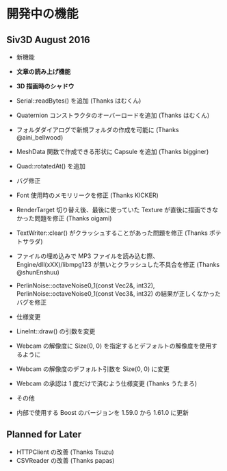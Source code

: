 ﻿# 開発中の機能

## Siv3D August 2016 

- 新機能
 - **文章の読み上げ機能** 
 - **3D 描画時のシャドウ**
 - Serial::readBytes() を追加 (Thanks はむくん)
 - Quaternion コンストラクタのオーバーロードを追加 (Thanks はむくん)
 - フォルダダイアログで新規フォルダの作成を可能に (Thanks @aini_bellwood)
 - MeshData 関数で作成できる形状に Capsule を追加 (Thanks bigginer)
 - Quad::rotatedAt() を追加

- バグ修正
 - Font 使用時のメモリリークを修正 (Thanks KICKER)
 - RenderTarget 切り替え後、最後に使っていた Texture が直後に描画できなかった問題を修正 (Thanks oigami)
 - TextWriter::clear() がクラッシュすることがあった問題を修正 (Thanks ポテトサラダ)
 - ファイルの埋め込みで MP3 ファイルを読み込む際、Engine/dll(xXX)/libmpg123 が無いとクラッシュした不具合を修正 (Thanks @shunEnshuu)
 - PerlinNoise::octaveNoise0_1(const Vec2&, int32), PerlinNoise::octaveNoise0_1(const Vec3&, int32) の結果が正しくなかったバグを修正

- 仕様変更
 - LineInt::draw() の引数を変更
 - Webcam の解像度に Size(0, 0) を指定するとデフォルトの解像度を使用するように
 - Webcam の解像度のデフォルト引数を Size(0, 0) に変更
 - Webcam の承認は 1 度だけで済むよう仕様変更 (Thanks うたまろ)
- その他
 - 内部で使用する Boost のバージョンを 1.59.0 から 1.61.0 に更新

## Planned for Later
- HTTPClient の改善 (Thanks Tsuzu)
- CSVReader の改善 (Thanks papas)
